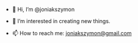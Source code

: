 - 👋 Hi, I’m @joniakszymon

- 👀 I’m interested in creating new things.
     
- 📫 How to reach me: joniakszymon@gmail.com

<!---
joniakszymon/joniakszymon is a ✨ special ✨ repository because its `README.md` (this file) appears on your GitHub profile.
You can click the Preview link to take a look at your changes.
--->
